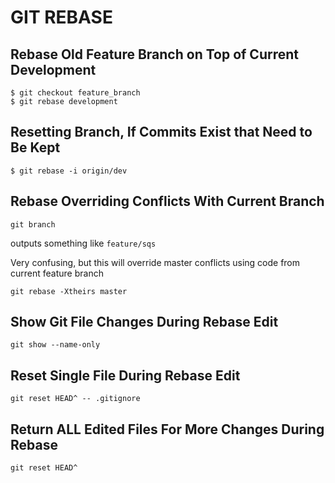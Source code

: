 # GIT REBASE

## Rebase Old Feature Branch on Top of Current Development

```
$ git checkout feature_branch
$ git rebase development
```

## Resetting Branch, If Commits Exist that Need to Be Kept

`$ git rebase -i origin/dev`

## Rebase Overriding Conflicts With Current Branch

```console
git branch
```

outputs something like `feature/sqs`

Very confusing, but this will override master conflicts using code from current
feature branch

```console
git rebase -Xtheirs master
```

## Show Git File Changes During Rebase Edit

```console
git show --name-only
```

## Reset Single File During Rebase Edit

```console
git reset HEAD^ -- .gitignore
```
## Return ALL Edited Files For More Changes During Rebase

```console
git reset HEAD^
```
